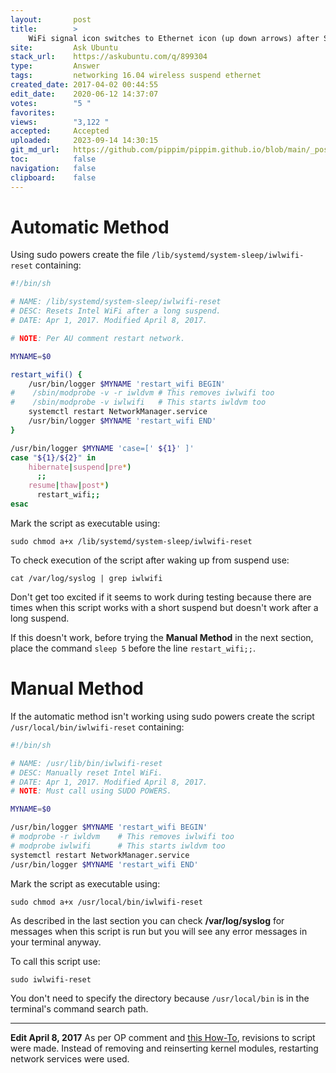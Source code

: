 ```yaml
---
layout:       post
title:        >
    WiFi signal icon switches to Ethernet icon (up down arrows) after Suspend?
site:         Ask Ubuntu
stack_url:    https://askubuntu.com/q/899304
type:         Answer
tags:         networking 16.04 wireless suspend ethernet
created_date: 2017-04-02 00:44:55
edit_date:    2020-06-12 14:37:07
votes:        "5 "
favorites:    
views:        "3,122 "
accepted:     Accepted
uploaded:     2023-09-14 14:30:15
git_md_url:   https://github.com/pippim/pippim.github.io/blob/main/_posts/2017/2017-04-02-WiFi-signal-icon-switches-to-Ethernet-icon-_up-down-arrows_-after-Suspend_.md
toc:          false
navigation:   false
clipboard:    false
---
```


# Automatic Method

Using sudo powers create the file `/lib/systemd/system-sleep/iwlwifi-reset` containing:

``` sh
#!/bin/sh

# NAME: /lib/systemd/system-sleep/iwlwifi-reset
# DESC: Resets Intel WiFi after a long suspend.
# DATE: Apr 1, 2017. Modified April 8, 2017.

# NOTE: Per AU comment restart network.

MYNAME=$0

restart_wifi() {
    /usr/bin/logger $MYNAME 'restart_wifi BEGIN'
#    /sbin/modprobe -v -r iwldvm # This removes iwlwifi too
#    /sbin/modprobe -v iwlwifi   # This starts iwldvm too
    systemctl restart NetworkManager.service
    /usr/bin/logger $MYNAME 'restart_wifi END'
}

/usr/bin/logger $MYNAME 'case=[' ${1}' ]'
case "${1}/${2}" in
    hibernate|suspend|pre*)
      ;;
    resume|thaw|post*)
      restart_wifi;;
esac
```

Mark the script as executable using:

``` 
sudo chmod a+x /lib/systemd/system-sleep/iwlwifi-reset
```

To check execution of the script after waking up from suspend use:

``` 
cat /var/log/syslog | grep iwlwifi
```

Don't get too excited if it seems to work during testing because there are times when this script works with a short suspend but doesn't work after a long suspend.

If this doesn't work, before trying the **Manual Method** in the next section, place the command `sleep 5` before the line `restart_wifi;;`.

# Manual Method

If the automatic method isn't working using sudo powers create the script `/usr/local/bin/iwlwifi-reset` containing:

``` sh
#!/bin/sh

# NAME: /usr/lib/bin/iwlwifi-reset
# DESC: Manually reset Intel WiFi.
# DATE: Apr 1, 2017. Modified April 8, 2017.
# NOTE: Must call using SUDO POWERS.

MYNAME=$0

/usr/bin/logger $MYNAME 'restart_wifi BEGIN'
# modprobe -r iwldvm    # This removes iwlwifi too
# modprobe iwlwifi      # This starts iwldvm too
systemctl restart NetworkManager.service
/usr/bin/logger $MYNAME 'restart_wifi END'
```

Mark the script as executable using:

``` 
sudo chmod a+x /usr/local/bin/iwlwifi-reset
```

As described in the last section you can check **/var/log/syslog** for messages when this script is run but you will see any error messages in your terminal anyway.

To call this script use:

``` 
sudo iwlwifi-reset
```

You don't need to specify the directory because `/usr/local/bin` is in the terminal's command search path.


----------

**Edit April 8, 2017** As per OP comment and [this How-To][1], revisions to script were made. Instead of removing and reinserting kernel modules, restarting network services were used.


  [1]: https://linuxconfig.org/how-to-restart-network-on-ubuntu-16-04-xenial-xerus-linux
